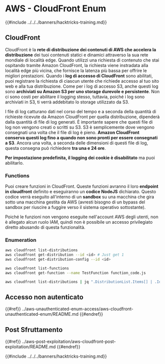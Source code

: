 # AWS - CloudFront Enum

{{#include ../../../banners/hacktricks-training.md}}

## CloudFront

CloudFront è la **rete di distribuzione dei contenuti di AWS che accelera la distribuzione** dei tuoi contenuti statici e dinamici attraverso la sua rete mondiale di località edge. Quando utilizzi una richiesta di contenuto che stai ospitando tramite Amazon CloudFront, la richiesta viene instradata alla località edge più vicina, che fornisce la latenza più bassa per offrire le migliori prestazioni. Quando i **log di accesso di CloudFront** sono abilitati, puoi registrare la richiesta di ciascun utente che richiede accesso al tuo sito web e alla tua distribuzione. Come per i log di accesso S3, anche questi log sono **archiviati su Amazon S3 per uno storage durevole e persistente**. Non ci sono costi per abilitare il logging stesso, tuttavia, poiché i log sono archiviati in S3, ti verrà addebitato lo storage utilizzato da S3.

I file di log catturano dati nel corso del tempo e a seconda della quantità di richieste ricevute da Amazon CloudFront per quella distribuzione, dipenderà dalla quantità di file di log generati. È importante sapere che questi file di log non vengono creati o scritti su S3. S3 è semplicemente dove vengono consegnati una volta che il file di log è pieno. **Amazon CloudFront conserva questi log fino a quando non sono pronti per essere consegnati a S3**. Ancora una volta, a seconda delle dimensioni di questi file di log, questa consegna può richiedere **tra una e 24 ore**.

**Per impostazione predefinita, il logging dei cookie è disabilitato** ma puoi abilitarlo.

### Functions

Puoi creare funzioni in CloudFront. Queste funzioni avranno il loro **endpoint in cloudfront** definito e eseguiranno un **codice NodeJS** dichiarato. Questo codice verrà eseguito all'interno di un **sandbox** su una macchina che gira sotto una macchina gestita da AWS (avresti bisogno di un bypass del sandbox per riuscire a fuggire verso il sistema operativo sottostante).

Poiché le funzioni non vengono eseguite nell'account AWS degli utenti, non è allegato alcun ruolo IAM, quindi non è possibile un accesso privilegiato diretto abusando di questa funzionalità.

### Enumeration
```bash
aws cloudfront list-distributions
aws cloudfront get-distribution --id <id> # Just get 1
aws cloudfront get-distribution-config --id <id>

aws cloudfront list-functions
aws cloudfront get-function --name TestFunction function_code.js

aws cloudfront list-distributions | jq ".DistributionList.Items[] | .Id, .Origins.Items[].Id, .Origins.Items[].DomainName, .AliasICPRecordals[].CNAME"
```
## Accesso non autenticato

{{#ref}}
../aws-unauthenticated-enum-access/aws-cloudfront-unauthenticated-enum/README.md
{{#endref}}

## Post Sfruttamento

{{#ref}}
../aws-post-exploitation/aws-cloudfront-post-exploitation/README.md
{{#endref}}

{{#include ../../../banners/hacktricks-training.md}}

